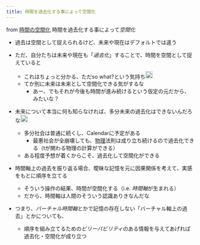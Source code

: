 ```yaml
---
title: 時間を過去化する事によって空間化
---
```


from [時間の空間化](%E6%99%82%E9%96%93%E3%81%AE%E7%A9%BA%E9%96%93%E5%8C%96.md)
時間を過去化する事によって*空間化*

* 過去は空間として捉えられるけど、未来や現在はデフォルトでは違う

* ただ、自分たちは未来や現在も「*過去化*」することで、時間を空間として捉えていると
  
  * これはちょっと分かる、ただso what?という気持ち<img src='https://scrapbox.io/api/pages/blu3mo-public/blu3mo/icon' alt='blu3mo.icon' height="19.5"/>
  * てか別に未来は未来として空間化できる気がするな
    * あー、でもそれが今後も時間が進み続けるという仮定の元だから、みたいな？
* 未来について本当に何も知らなければ、多分未来の過去化はできないんだろな<img src='https://scrapbox.io/api/pages/blu3mo-public/blu3mo/icon' alt='blu3mo.icon' height="19.5"/>
  
  * 多分社会は普通に続くし、Calendarに予定がある
    * 最悪社会が全崩壊しても、[物理](%E7%89%A9%E7%90%86.md)法則は成り立ち続けるので過去化できる（tが関わる物理の計算ができる）
  * ある程度予想が着くからこそ、過去化して空間化ができる
* 時間軸上の過去を振り返る場合、曖昧な記憶を元に因果関係を考えて、実感をもとに順序を立てる
  
  * そういう操作の結果、時間が空間化する（i.e. *時間軸*が生まれる）
  * だから、時間軸は人間のそういう認識ありきなんだな
* つまり、*バーチャル時間軸*とかで記憶の存在しない「バーチャル軸上の過去」とかについても、
  
  * 順序を組み立てるための*ビリーバビリティ*のある情報を与えてあげれば過去化・空間化が成り立つ
